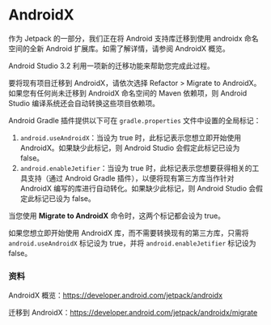 # AndroidX





作为 Jetpack 的一部分，我们正在将 Android 支持库迁移到使用 androidx 命名空间的全新 Android 扩展库。如需了解详情，请参阅 AndroidX 概览。

Android Studio 3.2 利用一项新的迁移功能来帮助您完成此过程。

要将现有项目迁移到 AndroidX，请依次选择 Refactor > Migrate to AndroidX。如果您有任何尚未迁移到 AndroidX 命名空间的 Maven 依赖项，则 Android Studio 编译系统还会自动转换这些项目依赖项。



Android Gradle 插件提供以下可在 `gradle.properties` 文件中设置的全局标记：

1. `android.useAndroidX`：当设为 true 时，此标记表示您想立即开始使用 AndroidX。如果缺少此标记，则 Android Studio 会假定此标记已设为 false。
2. `android.enableJetifier`：当设为 true 时，此标记表示您想要获得相关的工具支持（通过 Android Gradle 插件），以便将现有第三方库当作针对 AndroidX 编写的库进行自动转化。如果缺少此标记，则 Android Studio 会假定此标记已设为 false。



当您使用 **Migrate to AndroidX** 命令时，这两个标记都会设为 true。



如果您想立即开始使用 AndroidX 库，而不需要转换现有的第三方库，只需将 `android.useAndroidX` 标记设为 true，并将 `android.enableJetifier` 标记设为 false。



### 资料

AndroidX 概览：https://developer.android.com/jetpack/androidx

迁移到 AndroidX：https://developer.android.com/jetpack/androidx/migrate